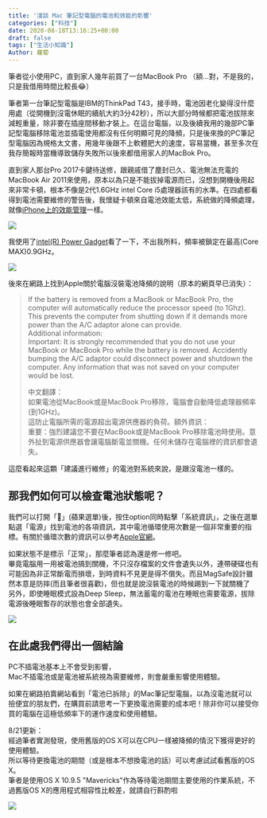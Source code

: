```yaml
---
title: '淺談 Mac 筆記型電腦的電池和效能的影響'
categories: ["科技"]
date: 2020-08-18T13:16:25+00:00
draft: false
tags: ["生活小知識"]
Author: 蘿蔔
---
```


筆者從小使用PC，直到家人幾年前買了一台MacBook Pro （額...對，不是我的，只是我借用時間比較長😂）

筆者第一台筆記型電腦是IBM的ThinkPad T43，接手時，電池因老化變得沒什麼用處（從開機到沒電休眠的續航大約3分42秒），所以大部分時候都把電池拔除來減輕重量，除非要在插座間移動才裝上。在這台電腦，以及後續我用的幾部PC筆記型電腦移除電池並插電使用都沒有任何明顯可見的降頻，只是後來換的PC筆記型電腦因為規格太文書，用幾年後跟不上軟體肥大的速度，容易當機，甚至多次在我存簡報時當機導致儲存失敗所以後來都借用家人的MacBok Pro。

直到家人那台Pro 2017卡鍵待送修，跟親戚借了塵封已久、電池無法充電的MacBook Air 2011來使用，原本以為只是不能拔掉電源而已，沒想到開機後用起來非常卡頓，根本不像是2代1.6GHz intel Core i5處理器該有的水準。在四處都看得到電池需要維修的警告後，我懷疑卡頓來自電池效能太低，系統做的降頻處理，就像[iPhone上的效能管理](https://support.apple.com/zh-tw/HT208387 "https://support.apple.com/zh-tw/HT208387")一樣。

![](https://static-a1.steveyi.net/media/blog/2020081811411362.png)

我使用了[intel(R) Power Gadget](https://software.intel.com/sites/default/files/managed/91/6b/Intel%20Power%20Gadget.dmg "https://software.intel.com/sites/default/files/managed/91/6b/Intel%20Power%20Gadget.dmg")看了一下，不出我所料，頻率被鎖定在最高(Core MAX)0.9GHz。

![](https://static-a1.steveyi.net/media/blog/2020081813104832.jpg)

後來在網路上找到Apple關於電腦沒裝電池降頻的說明（原本的網頁早已消失）：

> If the battery is removed from a MacBook or MacBook Pro, the computer will automatically reduce the processor speed (to 1Ghz).  
> This prevents the computer from shutting down if it demands more power than the A/C adaptor alone can provide.  
> Additional information:  
> Important: It is strongly recommended that you do not use your MacBook or MacBook Pro while the battery is removed. Accidently bumping the A/C adaptor could disconnect power and shutdown the computer. Any information that was not saved on your computer would be lost.  
> 
> 中文翻譯：  
> 如果電池從MacBook或是MacBook Pro移除，電腦會自動降低處理器頻率(到1GHz)。  
> 這防止電腦所需的電源超出電源供應器的負荷。額外資訊：  
> 重要：強烈建議您不要在MacBook或是MacBook Pro移除電池時使用。意外扯到電源供應器會讓電腦斷電並關機。任何未儲存在電腦裡的資訊都會遺失。

這麼看起來這顆「建議進行維修」的電池對系統來說，是跟沒電池一樣的。  

那我們如何可以檢查電池狀態呢？
---------------

我們可以打開「」(蘋果選單)後，按住option同時點擊「系統資訊」，之後在選單點選「電源」找到電池的各項資訊，其中電池循環使用次數是一個非常重要的指標。有關於循環次數的資訊可以參考[Apple官網](https://support.apple.com/zh-tw/HT201585 "https://support.apple.com/zh-tw/HT201585")。  
  
如果狀態不是標示「正常」，那麼筆者認為還是修一修吧。  
畢竟電腦用一用被電池搞到關機，不只沒存檔案的文件會遺失以外，連帶硬碟也有可能因為非正常斷電而損壞，到時資料不見更是得不償失。而且MagSafe設計雖然本意是防摔(而且筆者很喜歡)，但也就是說沒裝電池的時候踢到一下就關機了  
另外，即使睡眠模式設為Deep Sleep，無法蓄電的電池在睡眠也需要電源，拔除電源後睡眠暫存的狀態也會全部遺失。

![](https://static-a1.steveyi.net/media/blog/2020081812235896.png)

在此處我們得出一個結論
-----------

PC不插電池基本上不會受到影響，  
Mac不插電池或是電池被系統視為需要維修，則會嚴重影響使用體驗。  
  
如果在網路拍賣網站看到「電池已拆除」的Mac筆記型電腦，以為沒電池就可以撿便宜的朋友們，在購買前請思考一下更換電池需要的成本吧！除非你可以接受你買的電腦在這極低頻率下的運作速度和使用體驗。

8/21更新：  
經過筆者實測發現，使用舊版的OS X可以在CPU一樣被降頻的情況下獲得更好的使用體驗。  
所以等待更換電池的期間（或是根本不想換電池的話）可以考慮試試看舊版的OS X。  
筆者是使用OS X 10.9.5 "Mavericks"作為等待電池期間主要使用的作業系統，不過舊版OS X的應用程式相容性比較差，就請自行斟酌啦

![](https://static-a1.steveyi.net/media/blog/2020082115435852.png)
